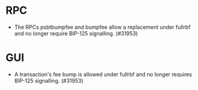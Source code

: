 # RPC

- The RPCs psbtbumpfee and bumpfee allow a replacement under fullrbf and no
  longer require BIP-125 signalling. (#31953)

# GUI

- A transaction's fee bump is allowed under fullrbf and no longer requires
  BIP-125 signalling. (#31953)
